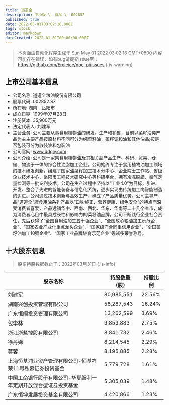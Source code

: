 ```yaml
---
title: 道道全
description: 中小板 \- 食品 \- 002852
published: true
date: 2022-05-01T03:02:16.000Z
tags: stock
editor: markdown
dateCreated: 2022-01-01T00:00:00.000Z
---
```


> 本页面由自动化程序生成于 Sun May 01 2022 03:02:16 GMT+0800
> 内容可能存在错误，如有bug请提交issue至：https://github.com/Eroleice/doc-pi/issues
{.is-warning}

## 上市公司基本信息
- 公司名称: 道道全粮油股份有限公司
- 股票代码: 002852.SZ
- 所在地: 湖南 - 岳阳市
- 成立日期: 1999年07月28日
- 注册资本: 35,900万元
- 法定代表人: 刘建军
- 主营业务: 公司主要从事食用植物油的研发，生产和销售，目前以菜籽油类产品为主主要产品按原材料不同可分为纯菜籽油，菜籽调和油和其他油品;按是否包装可分为散装油和包装油
- 公司官网: www.ddqly.com
- 公司介绍: 公司是一家集食用植物油及其相关副产品生产、科研、贸易、仓储、物流于一体的综合性油脂加工企业。公司始终专注于食用植物油加工领域的技术研发创新，组建了国家油菜籽加工技术分中心、企业院士工作站、省级企业技术中心、岳阳市工程技术研究中心等科研平台，拥有冷冻脱蜡、氮气定量检测等一批专利技术。公司在生产过程中坚持以“工业4.0”为目标，引进、开发、整合了先进的智能装备与信息化系统，逐步实现由传统加工向智能制造的迈进。公司通过技术创新与高效生产，确立了产品质量优势。公司主导产品“道道全”牌食用油系列产品以“口味纯正、营养健康、绿色安全”的特点而深受消费者喜爱，产品远销华中、西南、西北、华东、华南等二十几个省市，成为消费者心目中最具成长性和影响力的菜籽油品牌。公司不断践行企业社会责任，先后获得了“全国食用油加工五十强企业”、“全国放心粮油加工示范企业”、“国家农业产业化重点龙头企业”、“国家级守合同重信用企业”、“全国菜籽油加工10强企业”、“国家工业品牌培育示范企业”等诸多荣誉称号。


## 十大股东信息
> 股东持股数据截止于：2022年03月31日
{.is-info}

| 股东名称 | 持股数量（股） | 持股比例 |
| --- | --- | --- |
| 刘建军 | 80,985,551 | 22.56% |
| 湖南兴创投资管理有限公司 | 58,287,543 | 16.24% |
| 广东恒阔投资管理有限公司 | 13,262,599 | 3.69% |
| 包李林 | 9,859,883 | 2.75% |
| 浙江浙盐控股有限公司 | 8,841,732 | 2.46% |
| 徐丹娣 | 8,214,545 | 2.29% |
| 蒋蓉 | 8,195,885 | 2.28% |
| 上海恒基浦业资产管理有限公司-恒基祥荣11号私募证券投资基金 | 5,779,728 | 1.61% |
| 中国工商银行股份有限公司-华夏磐利一年定期开放混合型证券投资基金 | 5,305,039 | 1.48% |
| 广东恒坤发展投资基金有限公司 | 4,420,866 | 1.23% |




